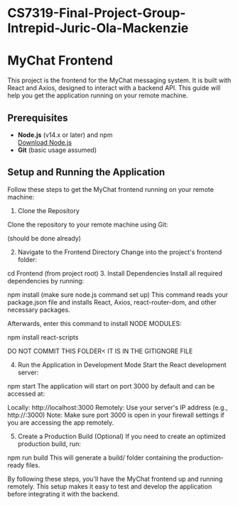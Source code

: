 # CS7319-Final-Project-Group-Intrepid-Juric-Ola-Mackenzie

# MyChat Frontend

This project is the frontend for the MyChat messaging system. It is built with React and Axios, designed to interact with a backend API. This guide will help you get the application running on your remote machine.

## Prerequisites

- **Node.js** (v14.x or later) and npm  
  [Download Node.js](https://nodejs.org)
- **Git** (basic usage assumed)

## Setup and Running the Application

Follow these steps to get the MyChat frontend running on your remote machine:

1. Clone the Repository

Clone the repository to your remote machine using Git:

(should be done already)

2. Navigate to the Frontend Directory
Change into the project's frontend folder:

cd Frontend (from project root)
3. Install Dependencies
Install all required dependencies by running:

npm install (make sure node.js command set up)
This command reads your package.json file and installs React, Axios, react-router-dom, and other necessary packages.

Afterwards, enter this command to install NODE MODULES:

npm install react-scripts

DO NOT COMMIT THIS FOLDER< IT IS IN THE GITIGNORE FILE

4. Run the Application in Development Mode
Start the React development server:

npm start
The application will start on port 3000 by default and can be accessed at:

Locally: http://localhost:3000
Remotely: Use your server's IP address (e.g., http://<your-server-ip>:3000)
Note: Make sure port 3000 is open in your firewall settings if you are accessing the app remotely.

5. Create a Production Build (Optional)
If you need to create an optimized production build, run:

npm run build
This will generate a build/ folder containing the production-ready files.

By following these steps, you'll have the MyChat frontend up and running remotely. This setup makes it easy to test and develop the application before integrating it with the backend.